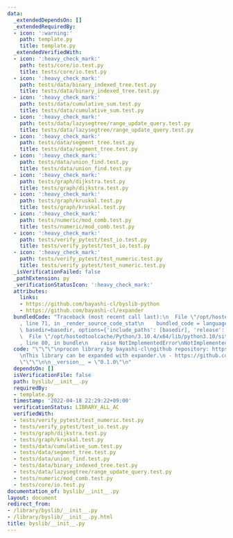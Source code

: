 ```yaml
---
data:
  _extendedDependsOn: []
  _extendedRequiredBy:
  - icon: ':warning:'
    path: template.py
    title: template.py
  _extendedVerifiedWith:
  - icon: ':heavy_check_mark:'
    path: tests/core/io.test.py
    title: tests/core/io.test.py
  - icon: ':heavy_check_mark:'
    path: tests/data/binary_indexed_tree.test.py
    title: tests/data/binary_indexed_tree.test.py
  - icon: ':heavy_check_mark:'
    path: tests/data/cumulative_sum.test.py
    title: tests/data/cumulative_sum.test.py
  - icon: ':heavy_check_mark:'
    path: tests/data/lazysegtree/range_update_query.test.py
    title: tests/data/lazysegtree/range_update_query.test.py
  - icon: ':heavy_check_mark:'
    path: tests/data/segment_tree.test.py
    title: tests/data/segment_tree.test.py
  - icon: ':heavy_check_mark:'
    path: tests/data/union_find.test.py
    title: tests/data/union_find.test.py
  - icon: ':heavy_check_mark:'
    path: tests/graph/dijkstra.test.py
    title: tests/graph/dijkstra.test.py
  - icon: ':heavy_check_mark:'
    path: tests/graph/kruskal.test.py
    title: tests/graph/kruskal.test.py
  - icon: ':heavy_check_mark:'
    path: tests/numeric/mod_comb.test.py
    title: tests/numeric/mod_comb.test.py
  - icon: ':heavy_check_mark:'
    path: tests/verify_pytest/test_io.test.py
    title: tests/verify_pytest/test_io.test.py
  - icon: ':heavy_check_mark:'
    path: tests/verify_pytest/test_numeric.test.py
    title: tests/verify_pytest/test_numeric.test.py
  _isVerificationFailed: false
  _pathExtension: py
  _verificationStatusIcon: ':heavy_check_mark:'
  attributes:
    links:
    - https://github.com/bayashi-cl/byslib-python
    - https://github.com/bayashi-cl/expander
  bundledCode: "Traceback (most recent call last):\n  File \"/opt/hostedtoolcache/Python/3.10.4/x64/lib/python3.10/site-packages/onlinejudge_verify/documentation/build.py\"\
    , line 71, in _render_source_code_stat\n    bundled_code = language.bundle(stat.path,\
    \ basedir=basedir, options={'include_paths': [basedir], 'release': True}).decode()\n\
    \  File \"/opt/hostedtoolcache/Python/3.10.4/x64/lib/python3.10/site-packages/onlinejudge_verify/languages/python.py\"\
    , line 80, in bundle\n    raise NotImplementedError\nNotImplementedError\n"
  code: "\"\"\"\nprocon library by bayashi-cl\ngithub repository: https://github.com/bayashi-cl/byslib-python\n\
    \nThis library can be expanded with expander.\n - https://github.com/bayashi-cl/expander\n\
    \"\"\"\n\n__version__ = \"0.1.0\"\n"
  dependsOn: []
  isVerificationFile: false
  path: byslib/__init__.py
  requiredBy:
  - template.py
  timestamp: '2022-04-18 22:29:22+09:00'
  verificationStatus: LIBRARY_ALL_AC
  verifiedWith:
  - tests/verify_pytest/test_numeric.test.py
  - tests/verify_pytest/test_io.test.py
  - tests/graph/dijkstra.test.py
  - tests/graph/kruskal.test.py
  - tests/data/cumulative_sum.test.py
  - tests/data/segment_tree.test.py
  - tests/data/union_find.test.py
  - tests/data/binary_indexed_tree.test.py
  - tests/data/lazysegtree/range_update_query.test.py
  - tests/numeric/mod_comb.test.py
  - tests/core/io.test.py
documentation_of: byslib/__init__.py
layout: document
redirect_from:
- /library/byslib/__init__.py
- /library/byslib/__init__.py.html
title: byslib/__init__.py
---
```

